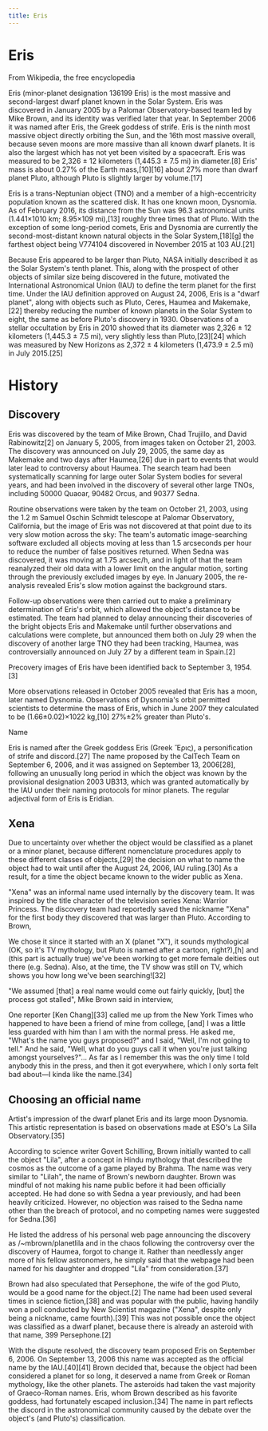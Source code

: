 ```yaml
---
title: Eris
---
```


# Eris 

From Wikipedia, the free encyclopedia

Eris (minor-planet designation 136199 Eris) is the most massive and second-largest dwarf planet known in the Solar System. Eris was discovered in January 2005 by a Palomar Observatory-based team led by Mike Brown, and its identity was verified later that year. In September 2006 it was named after Eris, the Greek goddess of strife. Eris is the ninth most massive object directly orbiting the Sun, and the 16th most massive overall, because seven moons are more massive than all known dwarf planets. It is also the largest which has not yet been visited by a spacecraft. Eris was measured to be 2,326 ± 12 kilometers (1,445.3 ± 7.5 mi) in diameter.[8] Eris' mass is about 0.27% of the Earth mass,[10][16] about 27% more than dwarf planet Pluto, although Pluto is slightly larger by volume.[17]

Eris is a trans-Neptunian object (TNO) and a member of a high-eccentricity population known as the scattered disk. It has one known moon, Dysnomia. As of February 2016, its distance from the Sun was 96.3 astronomical units (1.441×1010 km; 8.95×109 mi),[13] roughly three times that of Pluto. With the exception of some long-period comets, Eris and Dysnomia are currently the second-most-distant known natural objects in the Solar System,[18][g] the farthest object being V774104 discovered in November 2015 at 103 AU.[21]

Because Eris appeared to be larger than Pluto, NASA initially described it as the Solar System's tenth planet. This, along with the prospect of other objects of similar size being discovered in the future, motivated the International Astronomical Union (IAU) to define the term planet for the first time. Under the IAU definition approved on August 24, 2006, Eris is a "dwarf planet", along with objects such as Pluto, Ceres, Haumea and Makemake,[22] thereby reducing the number of known planets in the Solar System to eight, the same as before Pluto's discovery in 1930. Observations of a stellar occultation by Eris in 2010 showed that its diameter was 2,326 ± 12 kilometers (1,445.3 ± 7.5 mi), very slightly less than Pluto,[23][24] which was measured by New Horizons as 2,372 ± 4 kilometers (1,473.9 ± 2.5 mi) in July 2015.[25]

# History

## Discovery

Eris was discovered by the team of Mike Brown, Chad Trujillo, and David Rabinowitz[2] on January 5, 2005, from images taken on October 21, 2003. The discovery was announced on July 29, 2005, the same day as Makemake and two days after Haumea,[26] due in part to events that would later lead to controversy about Haumea. The search team had been systematically scanning for large outer Solar System bodies for several years, and had been involved in the discovery of several other large TNOs, including 50000 Quaoar, 90482 Orcus, and 90377 Sedna.

Routine observations were taken by the team on October 21, 2003, using the 1.2 m Samuel Oschin Schmidt telescope at Palomar Observatory, California, but the image of Eris was not discovered at that point due to its very slow motion across the sky: The team's automatic image-searching software excluded all objects moving at less than 1.5 arcseconds per hour to reduce the number of false positives returned. When Sedna was discovered, it was moving at 1.75 arcsec/h, and in light of that the team reanalyzed their old data with a lower limit on the angular motion, sorting through the previously excluded images by eye. In January 2005, the re-analysis revealed Eris's slow motion against the background stars.

Follow-up observations were then carried out to make a preliminary determination of Eris's orbit, which allowed the object's distance to be estimated. The team had planned to delay announcing their discoveries of the bright objects Eris and Makemake until further observations and calculations were complete, but announced them both on July 29 when the discovery of another large TNO they had been tracking, Haumea, was controversially announced on July 27 by a different team in Spain.[2]

Precovery images of Eris have been identified back to September 3, 1954.[3]

More observations released in October 2005 revealed that Eris has a moon, later named Dysnomia. Observations of Dysnomia's orbit 
permitted scientists to determine the mass of Eris, which in June 2007 they calculated to be (1.66±0.02)×1022 kg,[10] 27%±2% greater than Pluto's.

Name

Eris is named after the Greek goddess Eris (Greek Ἔρις), a personification of strife and discord.[27] The name proposed by the CalTech Team on September 6, 2006, and it was assigned on September 13, 2006[28], following an unusually long period in which the object was known by the provisional designation 2003 UB313, which was granted automatically by the IAU under their naming protocols for minor planets. The regular adjectival form of Eris is Eridian.

## Xena

Due to uncertainty over whether the object would be classified as a planet or a minor planet, because different nomenclature procedures apply to these different classes of objects,[29] the decision on what to name the object had to wait until after the August 24, 2006, IAU ruling.[30] As a result, for a time the object became known to the wider public as Xena.

"Xena" was an informal name used internally by the discovery team. It was inspired by the title character of the television series Xena: Warrior Princess. The discovery team had reportedly saved the nickname "Xena" for the first body they discovered that was larger than Pluto. According to Brown,

We chose it since it started with an X (planet "X"), it sounds mythological (OK, so it's TV mythology, but Pluto is named after a cartoon, right?),[h] and (this part is actually true) we've been working to get more female deities out there (e.g. Sedna). Also, at the time, the TV show was still on TV, which shows you how long we've been searching![32]

"We assumed [that] a real name would come out fairly quickly, [but] the process got stalled", Mike Brown said in interview,

One reporter [Ken Chang][33] called me up from the New York Times who happened to have been a friend of mine from college, [and] I was a little less guarded with him than I am with the normal press. He asked me, "What's the name you guys proposed?" and I said, "Well, I'm not going to tell." And he said, "Well, what do you guys call it when you're just talking amongst yourselves?"... As far as I remember this was the only time I told anybody this in the press, and then it got everywhere, which I only sorta felt bad about—I kinda like the name.[34]

## Choosing an official name

Artist's impression of the dwarf planet Eris and its large moon Dysnomia. This artistic representation is based on observations made at ESO's La Silla Observatory.[35]

According to science writer Govert Schilling, Brown initially wanted to call the object "Lila", after a concept in Hindu mythology that described the cosmos as the outcome of a game played by Brahma. The name was very similar to "Lilah", the name of Brown's newborn daughter. Brown was mindful of not making his name public before it had been officially accepted. He had done so with Sedna a year previously, and had been heavily criticized. However, no objection was raised to the Sedna name other than the breach of protocol, and no competing names were suggested for Sedna.[36]

He listed the address of his personal web page announcing the discovery as /~mbrown/planetlila and in the chaos following the controversy over the discovery of Haumea, forgot to change it. Rather than needlessly anger more of his fellow astronomers, he simply said that the webpage had been named for his daughter and dropped "Lila" from consideration.[37]

Brown had also speculated that Persephone, the wife of the god Pluto, would be a good name for the object.[2] The name had been used several times in science fiction,[38] and was popular with the public, having handily won a poll conducted by New Scientist magazine ("Xena", despite only being a nickname, came fourth).[39] This was not possible once the object was classified as a dwarf planet, because there is already an asteroid with that name, 399 Persephone.[2]

With the dispute resolved, the discovery team proposed Eris on September 6, 2006. On September 13, 2006 this name was accepted as the official name by the IAU.[40][41] Brown decided that, because the object had been considered a planet for so long, it deserved a name from Greek or Roman mythology, like the other planets. The asteroids had taken the vast majority of Graeco-Roman names. Eris, whom Brown described as his favorite goddess, had fortunately escaped inclusion.[34] The name in part reflects the discord in the astronomical community caused by the debate over the object's (and Pluto's) classification.

